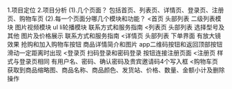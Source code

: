 1.项目定位
2.项目分析
    (1).几个页面？
        包括首页、列表页、详情页、登录页、注册页、购物车页
    (2).每一个页面分哪几个模块和功能？
        <首页
            头部列表
            二级列表模块
            图片视频模块
            ul li轮播模块
            联系方式和服务指南
        <列表页
            头部列表
            选择型号及其他
            图片及价格展示
            联系方式和服务指南
        <详情页
            头部列表
            下单界面  有放大镜效果
            抢购和加入购物车按钮 
            商品详情简介和图片
            app二维码按钮和返回顶部按钮   滑动一定距离时出现
        <登录页
            扫码登录和密码登录
            按钮连接注册页面
        <注册页
            样式与登录页相同
            有用户名、密码、确认密码及贵宾邀请码4个写入框
        <购物车页
            获取到商品缩略图、商品名称、商品颜色、发货站、价格、数量、金额小计及删除操作